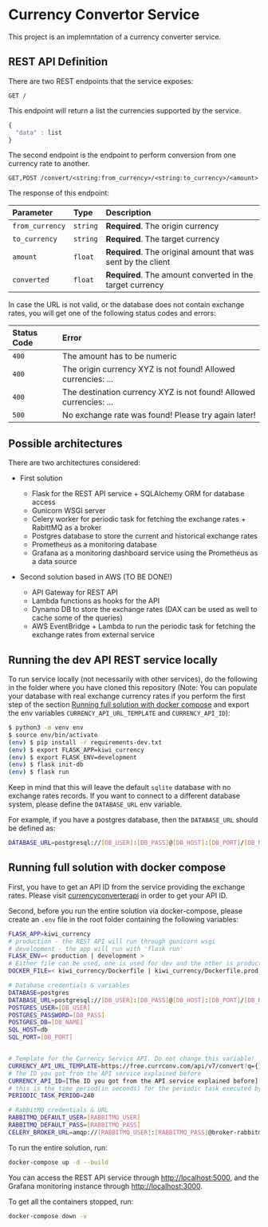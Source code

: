 # Currency Convertor Service

This project is an implemntation of a currency converter service.

## REST API Definition

There are two REST endpoints that the service exposes:

```http
GET /
```

This endpoint will return a list the currencies supported by the service.

```javascript
{
  "data" : list
}
```

The second endpoint is the endpoint to perform conversion from one currency rate to another.

```http
GET,POST /convert/<string:from_currency>/<string:to_currency>/<amount>
```

The response of this endpoint:


| Parameter | Type | Description |
| :--- | :--- | :--- |
| `from_currency` | `string` | **Required**. The origin currency |
| `to_currency` | `string` | **Required**. The target currency |
| `amount` | `float` | **Required**. The original amount that was sent by the client |
| `converted` | `float` | **Required**. The amount converted in the target currency |

In case the URL is not valid, or the database does not contain exchange rates, you will get one of the following status codes and errors:

| Status Code | Error |
| :--- | :--- |
| `400` | The amount has to be numeric |
| `400` | The origin currency XYZ is not found! Allowed currencies: ... |
| `400` | The destination currency XYZ is not found! Allowed currencies: ... |
| `500` | No exchange rate was found! Please try again later! |

## Possible architectures

There are two architectures considered:

- First solution
    * Flask for the REST API service + SQLAlchemy ORM for database access
    * Gunicorn WSGI server
    * Celery worker for periodic task for fetching the exchange rates + RabittMQ as a broker
    * Postgres database to store the current and historical exchange rates
    * Prometheus as a monitoring database
    * Grafana as a monitoring dashboard service using the Prometheus as a data source

- Second solution based in AWS (TO BE DONE!)
    * API Gateway for REST API
    * Lambda functions as hooks for the API
    * Dynamo DB to store the exchange rates (DAX can be used as well to cache some of the queries)
    * AWS EventBridge + Lambda to run the periodic task for fetching the exchange rates from external service

## Running the dev API REST service locally

To run service locally (not necessarily with other services), do the following in the folder where you have cloned this repository (Note: You can populate your database with real exchange currency rates if you perform the first step of the section [Running full solution with docker compose](#running-full-solution-with-docker-compose) and export the env variables `CURRENCY_API_URL_TEMPLATE` and `CURRENCY_API_ID`):

```bash
$ python3 -m venv env
$ source env/bin/activate
(env) $ pip install -r requirements-dev.txt
(env) $ export FLASK_APP=kiwi_currency
(env) $ export FLASK_ENV=development
(env) $ flask init-db
(env) $ flask run
```

Keep in mind that this will leave the default `sqlite` database with no exchange rates records.
If you want to connect to a different database system, please define the `DATABASE_URL` env variable.

For example, if you have a postgres database, then the `DATABASE_URL` should be defined as:

```bash
DATABASE_URL=postgresql://[DB_USER]:[DB_PASS]@[DB_HOST]:[DB_PORT]/[DB_NAME]
```

## Running full solution with docker compose

First, you have to get an API ID from the service providing the exchange rates. Please visit [currencyconverterapi](https://free.currencyconverterapi.com/) in order to get your API ID.


Second, before you run the entire solution via docker-compose, please create an `.env` file in the root folder containing the following variables:

```bash
FLASK_APP=kiwi_currency
# production - the REST API will run through gunicorn wsgi
# development - the app will run with 'flask run'
FLASK_ENV=< production | development >
# Either file can be used, one is used for dev and the other is production optimized
DOCKER_FILE=< kiwi_currency/Dockerfile | kiwi_currency/Dockerfile.prod >

# Database credentials & variables
DATABASE=postgres
DATABASE_URL=postgresql://[DB_USER]:[DB_PASS]@[DB_HOST]:[DB_PORT]/[DB_NAME]
POSTGRES_USER=[DB_USER]
POSTGRES_PASSWORD=[DB_PASS]
POSTGRES_DB=[DB_NAME]
SQL_HOST=db
SQL_PORT=[DB_PORT]


# Template for the Currency Service API. Do not change this variable!
CURRENCY_API_URL_TEMPLATE=https://free.currconv.com/api/v7/convert?q={}_{}&compact=ultra&apiKey={}
# The ID you got from the API service explained before
CURRENCY_API_ID=[The ID you got from the API service explained before]
# this is the time period(in seconds) for the periodic task executed by celery worker
PERIODIC_TASK_PERIOD=240

# RabbitMQ credentials & URL
RABBITMQ_DEFAULT_USER=[RABBITMQ_USER]
RABBITMQ_DEFAULT_PASS=[RABBITMQ_PASS]
CELERY_BROKER_URL=amqp://[RABBITMQ_USER]:[RABBITMQ_PASS]@broker-rabbitmq//

```

To run the entire solution, run:

```bash
docker-compose up -d --build
```

You can access the REST API service through [http://localhost:5000](http://localhost:5000), and the Grafana monitoring instance through [http://localhost:3000](http://localhost:3000).


To get all the containers stopped, run:

```bash
docker-compose down -v
```
